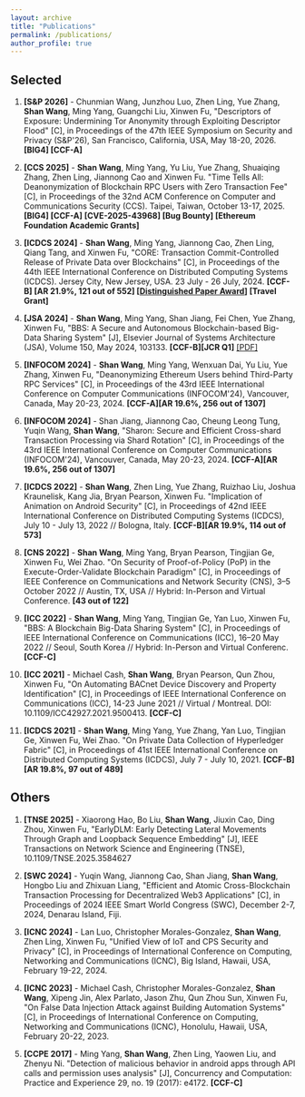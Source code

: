 ```yaml
---
layout: archive
title: "Publications"
permalink: /publications/
author_profile: true
---
```


## Selected 

1. **[S&P 2026]** - Chunmian Wang, Junzhou Luo, Zhen Ling, Yue Zhang, **Shan Wang**, Ming Yang, Guangchi Liu, Xinwen Fu, "Descriptors of Exposure: Undermining Tor Anonymity through Exploiting Descriptor Flood" [C], in Proceedings of the 47th IEEE Symposium on Security and Privacy (S&P'26), San Francisco, California, USA, May 18-20, 2026. **[BIG4] [CCF-A]**

1. **[CCS 2025]** - **Shan Wang**, Ming Yang, Yu Liu, Yue Zhang, Shuaiqing Zhang, Zhen Ling, Jiannong Cao and Xinwen Fu. "Time Tells All: Deanonymization of Blockchain RPC Users with Zero Transaction Fee" [C], in Proceedings of the 32nd ACM Conference on Computer and Communications Security (CCS). Taipei, Taiwan, October 13-17, 2025. **[BIG4] [CCF-A] [CVE-2025-43968] [Bug Bounty] [Ethereum Foundation Academic Grants]**

1. **[ICDCS 2024]** - **Shan Wang**, Ming Yang, Jiannong Cao, Zhen Ling, Qiang Tang, and Xinwen Fu, "CORE: Transaction Commit-Controlled Release of Private Data over Blockchains" [C], in Proceedings of the 44th IEEE International Conference on Distributed Computing Systems (ICDCS). Jersey City, New Jersey, USA. 23 July - 26 July, 2024. **[CCF-B] [AR 21.9%, 121 out of 552] [[Distinguished Paper Award](https://www.cs.uml.edu/~xinwenfu/images/ICDCS24-DistinguishedPaper.jpeg)] [Travel Grant]** 

1. **[JSA 2024]** - **Shan Wang**, Ming Yang, Shan Jiang, Fei Chen, Yue Zhang, Xinwen Fu, "BBS: A Secure and Autonomous Blockchain-based Big-Data Sharing System" [J], Elsevier Journal of Systems Architecture (JSA), Volume 150, May 2024, 103133. **[CCF-B][JCR Q1]** [[PDF]](https://ws1994.github.io/shanwang.github.io/files/J2_JSA2024_BBS.pdf)

1. **[INFOCOM 2024]** - **Shan Wang**, Ming Yang, Wenxuan Dai, Yu Liu, Yue Zhang, Xinwen Fu, "Deanonymizing Ethereum Users behind Third-Party RPC Services" [C], in Proceedings of the 43rd IEEE International Conference on Computer Communications (INFOCOM'24), Vancouver, Canada, May 20-23, 2024. **[CCF-A][AR 19.6%, 256 out of 1307]**

3. **[INFOCOM 2024]** - Shan Jiang, Jiannong Cao, Cheung Leong Tung, Yuqin Wang, **Shan Wang**, "Sharon: Secure and Efficient Cross-shard Transaction Processing via Shard Rotation" [C], in Proceedings of the 43rd IEEE International Conference on Computer Communications (INFOCOM'24), Vancouver, Canada, May 20-23, 2024. **[CCF-A][AR 19.6%, 256 out of 1307]**

1. **[ICDCS 2022]** - **Shan Wang**, Zhen Ling, Yue Zhang, Ruizhao Liu, Joshua Kraunelisk, Kang Jia, Bryan Pearson, Xinwen Fu. "Implication of Animation on Android Security" [C], in Proceedings of 42nd IEEE International Conference on Distributed Computing Systems (ICDCS), July 10 - July 13, 2022 // Bologna, Italy. **[CCF-B][AR 19.9%, 114 out of 573]**

1. **[CNS 2022]** - **Shan Wang**, Ming Yang, Bryan Pearson, Tingjian Ge, Xinwen Fu, Wei Zhao. "On Security of Proof-of-Policy (PoP) in the Execute-Order-Validate Blockchain Paradigm" [C], in Proceedings of IEEE Conference on Communications and Network Security (CNS), 3–5 October 2022 // Austin, TX, USA // Hybrid: In-Person and Virtual Conference. **[43 out of 122]**

1. **[ICC 2022]** - **Shan Wang**, Ming Yang, Tingjian Ge, Yan Luo, Xinwen Fu, "BBS: A Blockchain Big-Data Sharing System" [C], in Proceedings of IEEE International Conference on Communications (ICC), 16–20 May 2022 // Seoul, South Korea // Hybrid: In-Person and Virtual Conferenc. **[CCF-C]**

1. **[ICC 2021]** - Michael Cash, **Shan Wang**, Bryan Pearson, Qun Zhou, Xinwen Fu, "On Automating BACnet Device Discovery and Property Identification" [C], in Proceedings of IEEE International Conference on Communications (ICC), 14-23 June 2021 // Virtual / Montreal. DOI: 10.1109/ICC42927.2021.9500413. **[CCF-C]**

3. **[ICDCS 2021]** - **Shan Wang**, Ming Yang, Yue Zhang, Yan Luo, Tingjian Ge, Xinwen Fu, Wei Zhao. "On Private Data Collection of Hyperledger Fabric" [C], in Proceedings of 41st IEEE International Conference on Distributed Computing Systems (ICDCS), July 7 - July 10, 2021. **[CCF-B][AR 19.8%, 97 out of 489]**


## Others



1. **[TNSE 2025]** - Xiaorong Hao, Bo Liu, **Shan Wang**, Jiuxin Cao, Ding Zhou, Xinwen Fu, "EarlyDLM: Early Detecting Lateral Movements Through Graph and Loopback Sequence Embedding" [J], IEEE Transactions on Network Science and Engineering (TNSE), 10.1109/TNSE.2025.3584627

1. **[SWC 2024]** - Yuqin Wang, Jiannong Cao, Shan Jiang, **Shan Wang**, Hongbo Liu and Zhixuan Liang, "Efficient and Atomic Cross-Blockchain Transaction Processing for Decentralized Web3 Applications" [C], in Proceedings of 2024 IEEE Smart World Congress (SWC), December 2-7, 2024, Denarau Island, Fiji. 
  
5. **[ICNC 2024]** - Lan Luo, Christopher Morales-Gonzalez, **Shan Wang**, Zhen Ling, Xinwen Fu, "Unified View of IoT and CPS Security and Privacy" [C], in Proceedings of International Conference on Computing, Networking and Communications (ICNC), Big Island, Hawaii, USA, February 19-22, 2024.

1. **[ICNC 2023]** - Michael Cash, Christopher Morales-Gonzalez, **Shan Wang**, Xipeng Jin, Alex Parlato, Jason Zhu, Qun Zhou Sun, Xinwen Fu, "On False Data Injection Attack against Building Automation Systems" [C], in Proceedings of International Conference on Computing, Networking and Communications (ICNC), Honolulu, Hawaii, USA, February 20-22, 2023.


1. **[CCPE 2017]** - Ming Yang, **Shan Wang**, Zhen Ling, Yaowen Liu, and Zhenyu Ni. "Detection of malicious behavior in android apps through API calls and permission uses analysis" [J], Concurrency and Computation: Practice and Experience 29, no. 19 (2017): e4172. **[CCF-C]**











